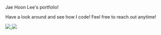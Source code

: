 Jae Hoon Lee's portfolio!

Have a look around and see how I code!
Feel free to reach out anytime!

<p>
 <a href="https://www.linkedin.com/in/jae-hoon-lee/">
 <img src="https://img.shields.io/badge/LinkedIn-0077B5?style=for-the-badge&logo=linkedin&logoColor=white">
 </a>
 <a href="https://github.com/jl924">
 <img src="https://img.shields.io/badge/GitHub-100000?style=for-the-badge&logo=github&logoColor=white">
 </a>
</p>
